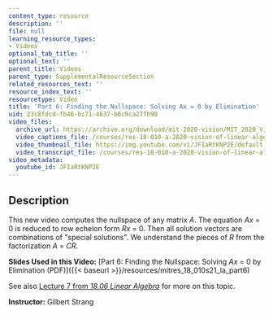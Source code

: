 ```yaml
---
content_type: resource
description: ''
file: null
learning_resource_types:
- Videos
optional_tab_title: ''
optional_text: ''
parent_title: Videos
parent_type: SupplementalResourceSection
related_resources_text: ''
resource_index_text: ''
resourcetype: Video
title: 'Part 6: Finding the Nullspace: Solving Ax = 0 by Elimination'
uid: 23c8fdcd-fb46-bc71-4637-b6c9ca27fb90
video_files:
  archive_url: https://archive.org/download/mit-2020-vision/MIT_2020_Vision_Part_6_300k.mp4
  video_captions_file: /courses/res-18-010-a-2020-vision-of-linear-algebra-spring-2020/964e82bc024d528a83aba52bc609c2a5_JFIaRtKNP2E.vtt
  video_thumbnail_file: https://img.youtube.com/vi/JFIaRtKNP2E/default.jpg
  video_transcript_file: /courses/res-18-010-a-2020-vision-of-linear-algebra-spring-2020/32dc3e381f8d45b10ca675c9ad6c9ce4_JFIaRtKNP2E.pdf
video_metadata:
  youtube_id: JFIaRtKNP2E
---
```


Description
-----------

This new video computes the nullspace of any matrix _A_. The equation _Ax_ = 0 is reduced to row echelon form _Rx_ = 0. Then all solution vectors are combinations of "special solutions". We understand the pieces of _R_ from the factorization _A_ = _CR_.

**Slides Used in this Video:** [Part 6: Finding the Nullspace: Solving _Ax_ = 0 by Elimination (PDF)]({{< baseurl >}}/resources/mitres_18_010s21_la_part6)

See also [Lecture 7 from _18.06 Linear Algebra_](/1806videoslec7/) for more on this topic.

**Instructor:** Gilbert Strang